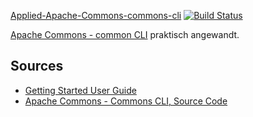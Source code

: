 [Applied-Apache-Commons-commons-cli](https://github.com/tobiashochguertel/Applied-Apache-Commons-commons-cli)
[![Build Status](https://travis-ci.org/tobiashochguertel/Applied-Apache-Commons-commons-cli.svg?branch=master)](https://travis-ci.org/tobiashochguertel/Applied-Apache-Commons-commons-cli)
<!--[![coverage](https://coveralls.io/repos/tobiashochguertel/Applied-Apache-Commons-commons-cli/badge.png)](https://coveralls.io/r/tobiashochguertel/Applied-Apache-Commons-commons-cli)-->

[Apache Commons - common CLI](http://commons.apache.org/proper/commons-cli/) praktisch angewandt.



## Sources

 - [Getting Started User Guide](http://commons.apache.org/proper/commons-cli/introduction.html)
 - [Apache Commons - Commons CLI, Source Code](http://svn.apache.org/viewvc/commons/proper/cli/trunk/)
